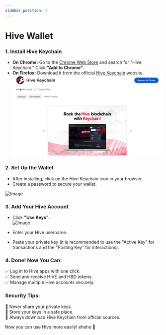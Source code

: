```yaml
---
sidebar_position: 2
---
```


# Hive Wallet

### **1. Install Hive Keychain**  
- **On Chrome:** Go to the [Chrome Web Store](https://chromewebstore.google.com/detail/hive-keychain/jcacnejopjdphbnjgfaaobbfafkihpep) and search for "Hive Keychain." Click **"Add to Chrome"**.  
- **On Firefox:** Download it from the official [Hive Keychain](https://hive-keychain.com) website.  
![alt text](image.png)

### **2. Set Up the Wallet**  
- After installing, click on the Hive Keychain icon in your browser.  
- Create a password to secure your wallet.  

![Image](https://ipfs.skatehive.app/ipfs/QmVavmvptLv455oWxdxnuunnoyiMsZU4M66BPSoNBL8rKv)

### **3. Add Your Hive Account**  
- Click **"Use Keys"**.  
![Image](https://ipfs.skatehive.app/ipfs/QmY6ePRFSBL2ZzN17p23sBPKt197BNtEk5K3kqa8VTdBb2)  

- Enter your Hive username.  
- Paste your private key (it is recommended to use the "Active Key" for transactions and the "Posting Key" for interactions).  

### **4. Done! Now You Can:**  
✅ Log in to Hive apps with one click.  
✅ Send and receive HIVE and HBD tokens.  
✅ Manage multiple Hive accounts securely.  

### **Security Tips:**  
🔹 Never share your private keys.  
🔹 Store your keys in a safe place.  
🔹 Always download Hive Keychain from official sources.  

Now you can use Hive more easily! ehehe 🚀 